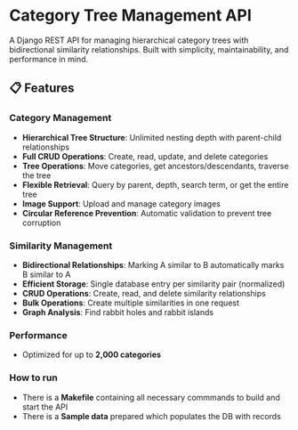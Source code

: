 # Category Tree Management API

A Django REST API for managing hierarchical category trees with bidirectional similarity relationships. Built with simplicity, maintainability, and performance in mind.

## 📋 Features

### Category Management
- **Hierarchical Tree Structure**: Unlimited nesting depth with parent-child relationships
- **Full CRUD Operations**: Create, read, update, and delete categories
- **Tree Operations**: Move categories, get ancestors/descendants, traverse the tree
- **Flexible Retrieval**: Query by parent, depth, search term, or get the entire tree
- **Image Support**: Upload and manage category images
- **Circular Reference Prevention**: Automatic validation to prevent tree corruption

### Similarity Management
- **Bidirectional Relationships**: Marking A similar to B automatically marks B similar to A
- **Efficient Storage**: Single database entry per similarity pair (normalized)
- **CRUD Operations**: Create, read, and delete similarity relationships
- **Bulk Operations**: Create multiple similarities in one request
- **Graph Analysis**: Find rabbit holes and rabbit islands

### Performance
- Optimized for up to **2,000 categories**

### How to run
- There is a **Makefile** containing all necessary commmands to build and start the API
- There is a **Sample data** prepared which populates the DB with records